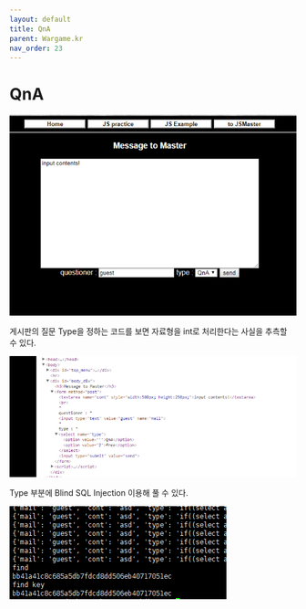 ```yaml
---
layout: default
title: QnA
parent: Wargame.kr
nav_order: 23
---
```


# QnA

![index](/assets/images/wargame_kr/qna/1.png)

게시판의 질문 Type을 정하는 코드를 보면 자료형을 int로 처리한다는 사실을 추측할 수 있다. 

![index](/assets/images/wargame_kr/qna/2.png)

Type 부분에 Blind SQL Injection 이용해 풀 수 있다. 

![index](/assets/images/wargame_kr/qna/3.png)